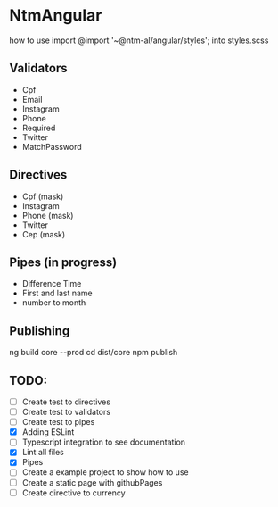# NtmAngular
how to use
 import 
 @import '~@ntm-al/angular/styles'; into styles.scss
## Validators

- Cpf
- Email
- Instagram
- Phone
- Required
- Twitter
- MatchPassword

## Directives

- Cpf (mask)
- Instagram
- Phone (mask)
- Twitter
- Cep (mask)

## Pipes (in progress)

- Difference Time
- First and last name
- number to month

## Publishing

ng build core --prod
cd dist/core
npm publish

## TODO:

- [ ] Create test to directives
- [ ] Create test to validators
- [ ] Create test to pipes
- [x] Adding ESLint
- [ ] Typescript integration to see documentation
- [x] Lint all files
- [x] Pipes
- [ ] Create a example project to show how to use
- [ ] Create a static page with githubPages
- [ ] Create directive to currency
